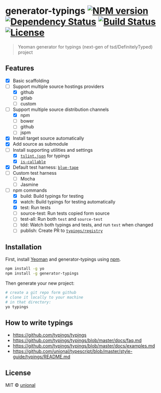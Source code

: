 # generator-typings [![NPM version][npm-image]][npm-url] [![Dependency Status][daviddm-image]][daviddm-url] [![Build Status][travis-image]][travis-url] [![License][license-image]][license-url]

> Yeoman generator for typings (next-gen of tsd/DefinitelyTyped) project

## Features
* [x] Basic scaffolding
* [ ] Support multiple source hostings providers
  * [x] github
  * [ ] gitlab
  * [ ] custom
* [ ] Support multiple source distribution channels
  * [x] npm
  * [ ] bower
  * [ ] github
  * [ ] jspm
* [x] Install target source automatically
* [x] Add source as submodule
* [ ] Install supporting utilities and settings
  * [x] [`tslint.json`](https://github.com/typings/tslint-config-typings) for typings
  * [x] [`is-callable`](https://www.npmjs.com/package/is-callable)
* [x] Default test harness: [`blue-tape`](https://www.npmjs.com/package/blue-tape)
* [ ] Custom test harness
  * [ ] Mocha
  * [ ] Jasmine
* [ ] npm commands
  * [x] build: Build typings for testing
  * [x] watch: Build typings for testing automatically
  * [x] test: Run tests
  * [ ] source-test: Run tests copied form source
  * [ ] test-all: Run both `test` and `source-test`
  * [ ] tdd: Watch both typings and tests, and run `test` when changed
  * [ ] publish: Create PR to [`typings/registry`](https://github.com/typings/registry)

## Installation
First, install [Yeoman](http://yeoman.io) and generator-typings using [npm](https://www.npmjs.com/).

```sh
npm install -g yo
npm install -g generator-typings
```

Then generate your new project:

```sh
# create a git repo form github
# clone it locally to your machine
# in that directory:
yo typings
```

## How to write typings
- https://github.com/typings/typings
- https://github.com/typings/typings/blob/master/docs/faq.md
- https://github.com/typings/typings/blob/master/docs/examples.md
- https://github.com/unional/typescript/blob/master/style-guide/typings/README.md

## License
MIT © [unional](https://github.com/unional)


[npm-image]: https://badge.fury.io/js/generator-typings.svg
[npm-url]: https://npmjs.org/package/generator-typings
[travis-image]: https://travis-ci.org/typings/generator-typings.svg?branch=master
[travis-url]: https://travis-ci.org/typings/generator-typings
[daviddm-image]: https://david-dm.org/typings/generator-typings.svg?theme=shields.io
[daviddm-url]: https://david-dm.org/typings/generator-typings
[license-image]: http://img.shields.io/:license-mit-blue.svg?style=flat-square
[license-url]: http://unional.mit-license.org

